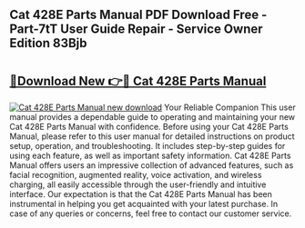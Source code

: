 ## Cat 428E Parts Manual PDF Download Free - Part-7tT User Guide Repair - Service Owner Edition 83Bjb

# <h2><a href="http://bc64888.oget.top/?id=Cat+428E+Parts+Manual">🔗Download New 👉🔴 Cat 428E Parts Manual</a></h2>

[![Cat 428E Parts Manual new download](https://i.imgur.com/5g1atiW.png)](http://bc64888.oget.top/?id=Cat+428E+Parts+Manual)
Your Reliable Companion This user manual provides a dependable guide to operating and maintaining your new Cat 428E Parts Manual with confidence. Before using your Cat 428E Parts Manual, please refer to this user manual for detailed instructions on product setup, operation, and troubleshooting. It includes step-by-step guides for using each feature, as well as important safety information. Cat 428E Parts Manual offers users an impressive collection of advanced features, such as facial recognition, augmented reality, voice activation, and wireless charging, all easily accessible through the user-friendly and intuitive interface. Our expectation is that the Cat 428E Parts Manual has been instrumental in helping you get acquainted with your latest purchase. In case of any queries or concerns, feel free to contact our customer service.
